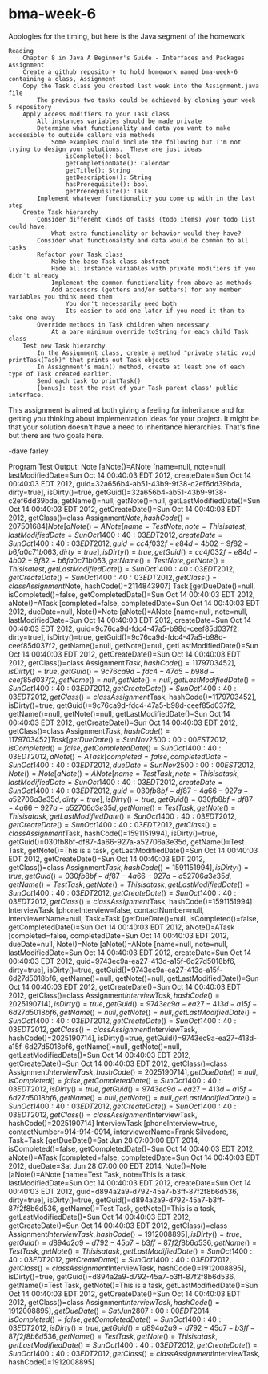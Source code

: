 bma-week-6
==========

Apologies for the timing, but here is the Java segment of the homework

    Reading
        Chapter 8 in Java A Beginner's Guide - Interfaces and Packages
    Assignment
        Create a github repository to hold homework named bma-week-6 containing a class, Assignment
        Copy the Task class you created last week into the Assignment.java file
            The previous two tasks could be achieved by cloning your week 5 repository
        Apply access modifiers to your Task class
            All instances variables should be made private
            Determine what functionality and data you want to make accessible to outside callers via methods
                Some examples could include the following but I'm not trying to design your solutions.  These are just ideas
                    isComplete(): bool
                    getCompletionDate(): Calendar
                    getTitle(): String
                    getDescription(): String
                    hasPrerequisite(): bool
                    getPrerequisite(): Task
            Implement whatever functionality you come up with in the last step
        Create Task hierarchy 
            Consider different kinds of tasks (todo items) your todo list could have. 
                What extra functionality or behavior would they have?
            Consider what functionality and data would be common to all tasks
            Refactor your Task class
                Make the base Task class abstract
                Hide all instance variables with private modifiers if you didn't already
                Implement the common functionality from above as methods
                Add accessors (getters and/or setters) for any member variables you think need them
                    You don't necessarily need both
                    Its easier to add one later if you need it than to take one away
            Override methods in Task children when necessary
                At a bare minimum override toString for each child Task class
        Test new Task hierarchy
            In the Assignment class, create a method "private static void printTask(Task)" that prints out Task objects
            In Assignment's main() method, create at least one of each type of Task created earlier.
            Send each task to printTask()
            [bonus]: test the rest of your Task parent class' public interface.

This assignment is aimed at both giving a feeling for inheritance and for getting you thinking about implementation ideas for your project.  It might be that your solution doesn't have a need to inheritance hierarchies.  That's fine but there are two goals here.

-dave farley

Program Test Output:
Note [aNote()=ANote [name=null, note=null, lastModifiedDate=Sun Oct 14 00:40:03 EDT 2012, createDate=Sun Oct 14 00:40:03 EDT 2012, guid=32a656b4-ab51-43b9-9f38-c2ef6dd39bda, dirty=true], isDirty()=true, getGuid()=32a656b4-ab51-43b9-9f38-c2ef6dd39bda, getName()=null, getNote()=null, getLastModifiedDate()=Sun Oct 14 00:40:03 EDT 2012, getCreateDate()=Sun Oct 14 00:40:03 EDT 2012, getClass()=class Assignment$Note, hashCode()=207501684]
Note [aNote()=ANote [name=Test Note, note=This is a test, lastModifiedDate=Sun Oct 14 00:40:03 EDT 2012, createDate=Sun Oct 14 00:40:03 EDT 2012, guid=cc4f032f-e84d-4b02-9f82-b6fa0c71b063, dirty=true], isDirty()=true, getGuid()=cc4f032f-e84d-4b02-9f82-b6fa0c71b063, getName()=Test Note, getNote()=This is a test, getLastModifiedDate()=Sun Oct 14 00:40:03 EDT 2012, getCreateDate()=Sun Oct 14 00:40:03 EDT 2012, getClass()=class Assignment$Note, hashCode()=2114843907]
Task [getDueDate()=null, isCompleted()=false, getCompletedDate()=Sun Oct 14 00:40:03 EDT 2012, aNote()=ATask [completed=false, completedDate=Sun Oct 14 00:40:03 EDT 2012, dueDate=null, Note()=Note [aNote()=ANote [name=null, note=null, lastModifiedDate=Sun Oct 14 00:40:03 EDT 2012, createDate=Sun Oct 14 00:40:03 EDT 2012, guid=9c76ca9d-fdc4-47a5-b98d-ceef85d037f2, dirty=true], isDirty()=true, getGuid()=9c76ca9d-fdc4-47a5-b98d-ceef85d037f2, getName()=null, getNote()=null, getLastModifiedDate()=Sun Oct 14 00:40:03 EDT 2012, getCreateDate()=Sun Oct 14 00:40:03 EDT 2012, getClass()=class Assignment$Task, hashCode()=1179703452], isDirty()=true, getGuid()=9c76ca9d-fdc4-47a5-b98d-ceef85d037f2, getName()=null, getNote()=null, getLastModifiedDate()=Sun Oct 14 00:40:03 EDT 2012, getCreateDate()=Sun Oct 14 00:40:03 EDT 2012, getClass()=class Assignment$Task, hashCode()=1179703452], isDirty()=true, getGuid()=9c76ca9d-fdc4-47a5-b98d-ceef85d037f2, getName()=null, getNote()=null, getLastModifiedDate()=Sun Oct 14 00:40:03 EDT 2012, getCreateDate()=Sun Oct 14 00:40:03 EDT 2012, getClass()=class Assignment$Task, hashCode()=1179703452]
Task [getDueDate()=Sun Nov 25 00:00:00 EST 2012, isCompleted()=false, getCompletedDate()=Sun Oct 14 00:40:03 EDT 2012, aNote()=ATask [completed=false, completedDate=Sun Oct 14 00:40:03 EDT 2012, dueDate=Sun Nov 25 00:00:00 EST 2012, Note()=Note [aNote()=ANote [name=Test Task, note=This is a task, lastModifiedDate=Sun Oct 14 00:40:03 EDT 2012, createDate=Sun Oct 14 00:40:03 EDT 2012, guid=030fb8bf-df87-4a66-927a-a52706a3e35d, dirty=true], isDirty()=true, getGuid()=030fb8bf-df87-4a66-927a-a52706a3e35d, getName()=Test Task, getNote()=This is a task, getLastModifiedDate()=Sun Oct 14 00:40:03 EDT 2012, getCreateDate()=Sun Oct 14 00:40:03 EDT 2012, getClass()=class Assignment$Task, hashCode()=1591151994], isDirty()=true, getGuid()=030fb8bf-df87-4a66-927a-a52706a3e35d, getName()=Test Task, getNote()=This is a task, getLastModifiedDate()=Sun Oct 14 00:40:03 EDT 2012, getCreateDate()=Sun Oct 14 00:40:03 EDT 2012, getClass()=class Assignment$Task, hashCode()=1591151994], isDirty()=true, getGuid()=030fb8bf-df87-4a66-927a-a52706a3e35d, getName()=Test Task, getNote()=This is a task, getLastModifiedDate()=Sun Oct 14 00:40:03 EDT 2012, getCreateDate()=Sun Oct 14 00:40:03 EDT 2012, getClass()=class Assignment$Task, hashCode()=1591151994]
InterviewTask [phoneInterview=false, contactNumber=null, interviewerName=null, Task=Task [getDueDate()=null, isCompleted()=false, getCompletedDate()=Sun Oct 14 00:40:03 EDT 2012, aNote()=ATask [completed=false, completedDate=Sun Oct 14 00:40:03 EDT 2012, dueDate=null, Note()=Note [aNote()=ANote [name=null, note=null, lastModifiedDate=Sun Oct 14 00:40:03 EDT 2012, createDate=Sun Oct 14 00:40:03 EDT 2012, guid=9743ec9a-ea27-413d-a15f-6d27d5018bf6, dirty=true], isDirty()=true, getGuid()=9743ec9a-ea27-413d-a15f-6d27d5018bf6, getName()=null, getNote()=null, getLastModifiedDate()=Sun Oct 14 00:40:03 EDT 2012, getCreateDate()=Sun Oct 14 00:40:03 EDT 2012, getClass()=class Assignment$InterviewTask, hashCode()=2025190714], isDirty()=true, getGuid()=9743ec9a-ea27-413d-a15f-6d27d5018bf6, getName()=null, getNote()=null, getLastModifiedDate()=Sun Oct 14 00:40:03 EDT 2012, getCreateDate()=Sun Oct 14 00:40:03 EDT 2012, getClass()=class Assignment$InterviewTask, hashCode()=2025190714], isDirty()=true, getGuid()=9743ec9a-ea27-413d-a15f-6d27d5018bf6, getName()=null, getNote()=null, getLastModifiedDate()=Sun Oct 14 00:40:03 EDT 2012, getCreateDate()=Sun Oct 14 00:40:03 EDT 2012, getClass()=class Assignment$InterviewTask, hashCode()=2025190714], getDueDate()=null, isCompleted()=false, getCompletedDate()=Sun Oct 14 00:40:03 EDT 2012, isDirty()=true, getGuid()=9743ec9a-ea27-413d-a15f-6d27d5018bf6, getName()=null, getNote()=null, getLastModifiedDate()=Sun Oct 14 00:40:03 EDT 2012, getCreateDate()=Sun Oct 14 00:40:03 EDT 2012, getClass()=class Assignment$InterviewTask, hashCode()=2025190714]
InterviewTask [phoneInterview=true, contactNumber=914-914-0914, interviewerName=Frank Silvadore, Task=Task [getDueDate()=Sat Jun 28 07:00:00 EDT 2014, isCompleted()=false, getCompletedDate()=Sun Oct 14 00:40:03 EDT 2012, aNote()=ATask [completed=false, completedDate=Sun Oct 14 00:40:03 EDT 2012, dueDate=Sat Jun 28 07:00:00 EDT 2014, Note()=Note [aNote()=ANote [name=Test Task, note=This is a task, lastModifiedDate=Sun Oct 14 00:40:03 EDT 2012, createDate=Sun Oct 14 00:40:03 EDT 2012, guid=d894a2a9-d792-45a7-b3ff-87f2f8b6d536, dirty=true], isDirty()=true, getGuid()=d894a2a9-d792-45a7-b3ff-87f2f8b6d536, getName()=Test Task, getNote()=This is a task, getLastModifiedDate()=Sun Oct 14 00:40:03 EDT 2012, getCreateDate()=Sun Oct 14 00:40:03 EDT 2012, getClass()=class Assignment$InterviewTask, hashCode()=1912008895], isDirty()=true, getGuid()=d894a2a9-d792-45a7-b3ff-87f2f8b6d536, getName()=Test Task, getNote()=This is a task, getLastModifiedDate()=Sun Oct 14 00:40:03 EDT 2012, getCreateDate()=Sun Oct 14 00:40:03 EDT 2012, getClass()=class Assignment$InterviewTask, hashCode()=1912008895], isDirty()=true, getGuid()=d894a2a9-d792-45a7-b3ff-87f2f8b6d536, getName()=Test Task, getNote()=This is a task, getLastModifiedDate()=Sun Oct 14 00:40:03 EDT 2012, getCreateDate()=Sun Oct 14 00:40:03 EDT 2012, getClass()=class Assignment$InterviewTask, hashCode()=1912008895], getDueDate()=Sat Jun 28 07:00:00 EDT 2014, isCompleted()=false, getCompletedDate()=Sun Oct 14 00:40:03 EDT 2012, isDirty()=true, getGuid()=d894a2a9-d792-45a7-b3ff-87f2f8b6d536, getName()=Test Task, getNote()=This is a task, getLastModifiedDate()=Sun Oct 14 00:40:03 EDT 2012, getCreateDate()=Sun Oct 14 00:40:03 EDT 2012, getClass()=class Assignment$InterviewTask, hashCode()=1912008895]
